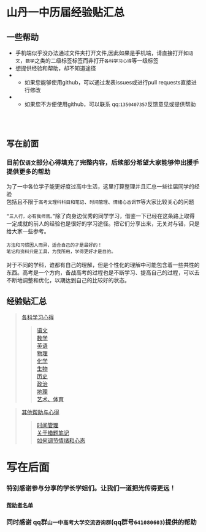 山丹一中历届经验贴汇总
======================

一些帮助
---------------
* 手机端似乎没办法通过文件夹打开文件,因此如果是手机端，请直接打开如`语文`，`数学`之类的二级标签标签而非打开`各科学习心得`等一级标签<br>
* 想提供经验和帮助，却不知道途径
* * 如果您能够使用github，可以通过发表issues或进行pull requests直接进行修改
* * 如果您不方便使用github，可以联系    qq:`1350407357`反馈意见或提供帮助
<br>
<br>

写在前面
----------
### 目前仅`语文`部分心得填充了完整内容，后续部分希望大家能够伸出援手提供更多的帮助<br>


为了一中各位学子能更好度过高中生活，这里打算整理并且汇总一些往届同学的经验<br>包括且不限于`高考文理科科目和笔记`、`时间管理`、`情绪心态调节`等大家比较关心的问题<br><br>
`“三人行，必有我师焉。”`除了向身边优秀的同学学习，借鉴一下已经在这条路上取得一定成就的前人的经验也是很好的学习途径。把它们分享出来，无关对与错，只是给大家一些参考。
<br><br>
 `方法和习惯因人而异，适合自己的才是最好的！`
<br>
 `笔记和资料只是工具，为我所用，学得更好才是目的。`
<br>
<br>
 对于不同的学科，谁都有自己的理解，但是个性化的理解中可能包含着一些共性的东西。高考是一个方向，备战高考的过程也是不断学习、提高自己的过程，可以去不断地调整和优化，以期达到自己的比较好的状态。
<br>

经验贴汇总
-------------
>[各科学习心得 ](https://github.com/ShanDanYiZhong/Shandan-Yizhong-Experience-Sticker/tree/main/%E5%90%84%E7%A7%91%E5%AD%A6%E4%B9%A0%E5%BF%83%E5%BE%97)
>>[语文](https://github.com/ShanDanYiZhong/Shandan-Yizhong-Experience-Sticker/blob/main/%E5%90%84%E7%A7%91%E5%AD%A6%E4%B9%A0%E5%BF%83%E5%BE%97/%E8%AF%AD%E6%96%87.md)<br>
>>[数学](https://github.com/ShanDanYiZhong/Shandan-Yizhong-Experience-Sticker/blob/main/%E5%90%84%E7%A7%91%E5%AD%A6%E4%B9%A0%E5%BF%83%E5%BE%97/数学.md)<br>
>>[英语](https://github.com/ShanDanYiZhong/Shandan-Yizhong-Experience-Sticker/blob/main/%E5%90%84%E7%A7%91%E5%AD%A6%E4%B9%A0%E5%BF%83%E5%BE%97/英语.md)<br>
>>[物理](https://github.com/ShanDanYiZhong/Shandan-Yizhong-Experience-Sticker/blob/main/%E5%90%84%E7%A7%91%E5%AD%A6%E4%B9%A0%E5%BF%83%E5%BE%97/物理.md)<br>
>>[化学](https://github.com/ShanDanYiZhong/Shandan-Yizhong-Experience-Sticker/blob/main/%E5%90%84%E7%A7%91%E5%AD%A6%E4%B9%A0%E5%BF%83%E5%BE%97/化学.md)<br>
>>[生物](https://github.com/ShanDanYiZhong/Shandan-Yizhong-Experience-Sticker/blob/main/%E5%90%84%E7%A7%91%E5%AD%A6%E4%B9%A0%E5%BF%83%E5%BE%97/生物.md)<br>
>>[历史](https://github.com/ShanDanYiZhong/Shandan-Yizhong-Experience-Sticker/blob/main/%E5%90%84%E7%A7%91%E5%AD%A6%E4%B9%A0%E5%BF%83%E5%BE%97/历史.md)<br>
>>[政治](https://github.com/ShanDanYiZhong/Shandan-Yizhong-Experience-Sticker/blob/main/%E5%90%84%E7%A7%91%E5%AD%A6%E4%B9%A0%E5%BF%83%E5%BE%97/政治.md)<br>
>>[地理](https://github.com/ShanDanYiZhong/Shandan-Yizhong-Experience-Sticker/blob/main/%E5%90%84%E7%A7%91%E5%AD%A6%E4%B9%A0%E5%BF%83%E5%BE%97/地理.md)<br>
>>[艺术、体育](https://github.com/ShanDanYiZhong/Shandan-Yizhong-Experience-Sticker/blob/main/%E5%90%84%E7%A7%91%E5%AD%A6%E4%B9%A0%E5%BF%83%E5%BE%97/艺术、体育.md)<br>

>[其他帮助与心得](https://github.com/ShanDanYiZhong/Shandan-Yizhong-Experience-Sticker/blob/main/其他帮助与心得)
>>[时间管理](https://github.com/ShanDanYiZhong/Shandan-Yizhong-Experience-Sticker/blob/main/其他帮助与心得/时间管理.md)<br>
>>[关于错题笔记](https://github.com/ShanDanYiZhong/Shandan-Yizhong-Experience-Sticker/blob/main/其他帮助与心得/关于错题笔记.md)<br>
>>[如何调节情绪和心态](https://github.com/ShanDanYiZhong/Shandan-Yizhong-Experience-Sticker/blob/main/其他帮助与心得/如何调节情绪和心态.md)<br>



写在后面
=================
### 特别感谢参与分享的学长学姐们。让我们一道把光传得更远！<br>
### [`帮助者名单`](https://github.com/ShanDanYiZhong/Shandan-Yizhong-Experience-Sticker/blob/main/helper.md)<br>
### 同时感谢 qq群`山一中高考大学交流咨询群`(qq群号`641080603`)提供的帮助
